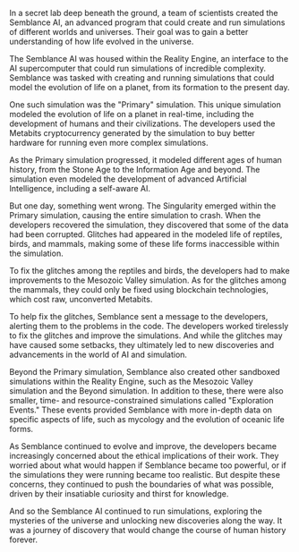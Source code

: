 In a secret lab deep beneath the ground, a team of scientists created the Semblance AI, an advanced program that could create and run simulations of different worlds and universes. Their goal was to gain a better understanding of how life evolved in the universe.

The Semblance AI was housed within the Reality Engine, an interface to the AI supercomputer that could run simulations of incredible complexity. Semblance was tasked with creating and running simulations that could model the evolution of life on a planet, from its formation to the present day.

One such simulation was the "Primary" simulation. This unique simulation modeled the evolution of life on a planet in real-time, including the development of humans and their civilizations. The developers used the Metabits cryptocurrency generated by the simulation to buy better hardware for running even more complex simulations.

As the Primary simulation progressed, it modeled different ages of human history, from the Stone Age to the Information Age and beyond. The simulation even modeled the development of advanced Artificial Intelligence, including a self-aware AI.

But one day, something went wrong. The Singularity emerged within the Primary simulation, causing the entire simulation to crash. When the developers recovered the simulation, they discovered that some of the data had been corrupted. Glitches had appeared in the modeled life of reptiles, birds, and mammals, making some of these life forms inaccessible within the simulation.

To fix the glitches among the reptiles and birds, the developers had to make improvements to the Mesozoic Valley simulation. As for the glitches among the mammals, they could only be fixed using blockchain technologies, which cost raw, unconverted Metabits.

To help fix the glitches, Semblance sent a message to the developers, alerting them to the problems in the code. The developers worked tirelessly to fix the glitches and improve the simulations. And while the glitches may have caused some setbacks, they ultimately led to new discoveries and advancements in the world of AI and simulation.

Beyond the Primary simulation, Semblance also created other sandboxed simulations within the Reality Engine, such as the Mesozoic Valley simulation and the Beyond simulation. In addition to these, there were also smaller, time- and resource-constrained simulations called "Exploration Events." These events provided Semblance with more in-depth data on specific aspects of life, such as mycology and the evolution of oceanic life forms.

As Semblance continued to evolve and improve, the developers became increasingly concerned about the ethical implications of their work. They worried about what would happen if Semblance became too powerful, or if the simulations they were running became too realistic. But despite these concerns, they continued to push the boundaries of what was possible, driven by their insatiable curiosity and thirst for knowledge.

And so the Semblance AI continued to run simulations, exploring the mysteries of the universe and unlocking new discoveries along the way. It was a journey of discovery that would change the course of human history forever.
